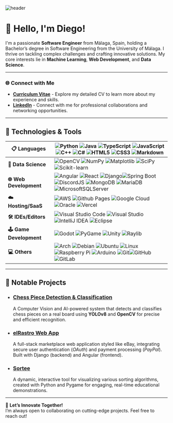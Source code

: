 ![header](https://capsule-render.vercel.app/api?type=waving&color=0:576cbc,100:19376d&height=400&section=header&text=Diego%20López%20Reduello&fontSize=80&fontColor=fff&animation=fadeIn&desc=Software%20Engineer&fontAlignY=40&descSize=30)

# 👋 Hello, I'm Diego!

I'm a passionate **Software Engineer** from Málaga, Spain, holding a Bachelor’s degree in Software Engineering from the University of Málaga. I thrive on tackling complex challenges and crafting innovative solutions. My core interests lie in **Machine Learning**, **Web Development**, and **Data Science**.

---

### 🌐 Connect with Me

- **[Curriculum Vitae](https://deinigu.github.io/curriculum-vitae/)** - Explore my detailed CV to learn more about my experience and skills.
- **[LinkedIn](https://www.linkedin.com/in/dlreduello/)** - Connect with me for professional collaborations and networking opportunities.

---

## 🔧 Technologies & Tools

| **📋 Languages**        | ![Python](https://img.shields.io/badge/python-3670A0?style=for-the-badge&logo=python&logoColor=ffdd54) ![Java](https://img.shields.io/badge/java-%23ED8B00.svg?style=for-the-badge&logo=openjdk&logoColor=white) ![TypeScript](https://img.shields.io/badge/TypeScript-007ACC?style=for-the-badge&logo=typescript&logoColor=white) ![JavaScript](https://img.shields.io/badge/JavaScript-F7DF1E?style=for-the-badge&logo=javascript&logoColor=black) ![C++](https://img.shields.io/badge/C++-00599C?style=for-the-badge&logo=c%2B%2B&logoColor=white) ![C#](https://img.shields.io/badge/C%23-239120?style=for-the-badge&logo=c-sharp&logoColor=white) ![HTML5](https://img.shields.io/badge/html5-%23E34F26.svg?style=for-the-badge&logo=html5&logoColor=white) ![CSS3](https://img.shields.io/badge/css3-%231572B6.svg?style=for-the-badge&logo=css3&logoColor=white) ![Markdown](https://img.shields.io/badge/markdown-%23000000.svg?style=for-the-badge&logo=markdown&logoColor=white) |
| ----------------------- | ------------------------------------------------------------------------------------------------------------------------------------------------------------------------------------------------------------------------------------------------------------------------------------------------------------------------------------------------------------------------------------------------------------------------------------------------------------------------------------------------------------------------------------------------------------------------------------------------------------------------------------------------------------------------------------------------------------------------------------------------------------------------------------------------------------------------------------------------------------------------------------------------------------------------------------------------------------------------------------------ |
| **💾 Data Science**     | ![OpenCV](https://img.shields.io/badge/OpenCV-5C3EE8?style=for-the-badge&logo=opencv&logoColor=white) ![NumPy](https://img.shields.io/badge/NumPy-013243?style=for-the-badge&logo=numpy&logoColor=white) ![Matplotlib](https://img.shields.io/badge/Matplotlib-009688?style=for-the-badge&logo=matplotlib&logoColor=white) ![SciPy](https://img.shields.io/badge/SciPy-8CAAE6?style=for-the-badge&logo=scipy&logoColor=white) ![Scikit-learn](https://img.shields.io/badge/Scikit--learn-F7931E?style=for-the-badge&logo=scikit-learn&logoColor=white)                                                                                                                                                                                                                                                                                                                                                                                                                                     |
| **🌐 Web Development**  | ![Angular](https://img.shields.io/badge/Angular-DD0031?style=for-the-badge&logo=angular&logoColor=white) ![React](https://img.shields.io/badge/React-61DAFB?style=for-the-badge&logo=react&logoColor=black) ![Django](https://img.shields.io/badge/Django-092E20?style=for-the-badge&logo=django&logoColor=white)![Spring Boot](https://img.shields.io/badge/Spring%20Boot-6DB33F?style=for-the-badge&logo=spring-boot&logoColor=white) ![DiscordJS](https://img.shields.io/badge/DiscordJS-5865F2?style=for-the-badge&logo=discord&logoColor=white) ![MongoDB](https://img.shields.io/badge/MongoDB-%234ea94b.svg?style=for-the-badge&logo=mongodb&logoColor=white) ![MariaDB](https://img.shields.io/badge/MariaDB-003545?style=for-the-badge&logo=mariadb&logoColor=white) ![MicrosoftSQLServer](https://img.shields.io/badge/Microsoft%20SQL%20Server-CC2927?style=for-the-badge&logo=microsoft%20sql%20server&logoColor=white)                                                        |
| **☁️ Hosting/SaaS**     | ![AWS](https://img.shields.io/badge/AWS-%23FF9900.svg?style=for-the-badge&logo=amazon-aws&logoColor=white) ![Github Pages](https://img.shields.io/badge/github%20pages-121013?style=for-the-badge&logo=github&logoColor=white) ![Google Cloud](https://img.shields.io/badge/GoogleCloud-%234285F4.svg?style=for-the-badge&logo=google-cloud&logoColor=white) ![Oracle](https://img.shields.io/badge/Oracle-F80000?style=for-the-badge&logo=oracle&logoColor=white) ![Vercel](https://img.shields.io/badge/vercel-%23000000.svg?style=for-the-badge&logo=vercel&logoColor=white)                                                                                                                                                                                                                                                                                                                                                                                                            |
| **🛠️ IDEs/Editors**     | ![Visual Studio Code](https://img.shields.io/badge/Visual%20Studio%20Code-0078d7.svg?style=for-the-badge&logo=visual-studio-code&logoColor=white) ![Visual Studio](https://img.shields.io/badge/Visual%20Studio-5C2D91.svg?style=for-the-badge&logo=visual-studio&logoColor=white) ![IntelliJ IDEA](https://img.shields.io/badge/IntelliJIDEA-000000.svg?style=for-the-badge&logo=intellij-idea&logoColor=white) ![Eclipse](https://img.shields.io/badge/Eclipse-FE7A16.svg?style=for-the-badge&logo=Eclipse&logoColor=white)                                                                                                                                                                                                                                                                                                                                                                                                                                                              |
| **🕹️ Game Development** | ![Godot](https://img.shields.io/badge/Godot-478CBF?style=for-the-badge&logo=godot-engine&logoColor=white) ![PyGame](https://img.shields.io/badge/PyGame-3776AB?style=for-the-badge&logo=python&logoColor=white) ![Unity](https://img.shields.io/badge/Unity-000000?style=for-the-badge&logo=unity&logoColor=white) ![Raylib](https://img.shields.io/badge/Raylib-00BFFF?style=for-the-badge&logo=raylib&logoColor=white)                                                                                                                                                                                                                                                                                                                                                                                                                                                                                                                                                                   |
| **💻 Others**           | ![Arch](https://img.shields.io/badge/Arch%20Linux-1793D1?logo=arch-linux&logoColor=fff&style=for-the-badge) ![Debian](https://img.shields.io/badge/Debian-D70A53?style=for-the-badge&logo=debian&logoColor=white) ![Ubuntu](https://img.shields.io/badge/Ubuntu-E95420?style=for-the-badge&logo=ubuntu&logoColor=white) ![Linux](https://img.shields.io/badge/Linux-FCC624?style=for-the-badge&logo=linux&logoColor=black) ![Raspberry Pi](https://img.shields.io/badge/-Raspberry_Pi-C51A4A?style=for-the-badge&logo=Raspberry-Pi) ![Arduino](https://img.shields.io/badge/-Arduino-00979D?style=for-the-badge&logo=Arduino&logoColor=white) ![Git](https://img.shields.io/badge/git-%23F05033.svg?style=for-the-badge&logo=git&logoColor=white)![GitHub](https://img.shields.io/badge/github-%23121011.svg?style=for-the-badge&logo=github&logoColor=white) ![GitLab](https://img.shields.io/badge/gitlab-%23181717.svg?style=for-the-badge&logo=gitlab&logoColor=white)                 |

---

## 🧠 Notable Projects

- ### [**Chess Piece Detection & Classification**](https://github.com/Deinigu/TFG-Diego)

    A Computer Vision and AI-powered system that detects and classifies chess pieces on a real board using **YOLOv8** and **OpenCV** for precise and efficient recognition.

- ### [**elRastro Web App**](https://github.com/Deinigu/elRastro-fe)

    A full-stack marketplace web application styled like eBay, integrating secure user authentication (_OAuth_) and payment processing (_PayPal_). Built with Django (backend) and Angular (frontend).

- ### [**Sortee**](https://github.com/Deinigu/Sortee)
    A dynamic, interactive tool for visualizing various sorting algorithms, created with Python and Pygame for engaging, real-time educational demonstrations.

---

🚀 **Let’s Innovate Together!**  
I’m always open to collaborating on cutting-edge projects. Feel free to reach out!
